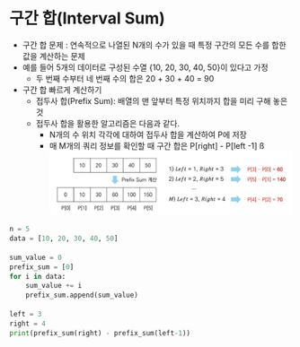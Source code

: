 # 구간 합(Interval Sum)
  - 구간 합 문제 : 연속적으로 나열된 N개의 수가 있을 때 특정 구간의 모든 수를 합한 값을 계산하는 문제
  - 예를 들어 5개의 데이터로 구성된 수열 {10, 20, 30, 40, 50}이 있다고 가정
    - 두 번째 수부터 네 번째 수의 합은 20 + 30 + 40 = 90
  - 구간 합 빠르게 계산하기 
    - 접두사 합(Prefix Sum): 배열의 맨 앞부터 특정 위치까지 합을 미리 구해 놓은 것
    - 접두사 합을 활용한 알고리즘은 다음과 같다.
      - N개의 수 위치 각각에 대하여 접두사 합을 계산하여 P에 저장
      - 매 M개의 쿼리 정보를 확인할 때 구간 합은 P[right] - P[left -1]
ß
![](구간합.png)
    
```python
n = 5
data = [10, 20, 30, 40, 50]

sum_value = 0
prefix_sum = [0]
for i in data:
    sum_value += i
    prefix_sum.append(sum_value)

left = 3
right = 4
print(prefix_sum(right) - prefix_sum(left-1))
```